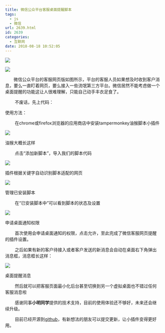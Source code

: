 ```yaml
---
title: 微信公众平台客服桌面提醒脚本
tags:
  - js
  - 微信
url: 2639.html
id: 2639
categories:
  - 互联网
date: 2018-08-18 10:52:05
---
```


![](http://oss.bookshiyi.com/photo/2018/08/mpkf_weixin_notification_1.png-large)

![](http://oss.bookshiyi.com/photo/2018/08/mpkf_weixin_notification_2.png-large)

       微信公众平台的客服网页版如图所示，平台的客服人员如果想及时收到客户消息，要么一直盯着网页，要么接入一些流氓第三方平台。微信居然不能考虑做一个桌面提醒的功能这让人很难理解，只能自己动手丰衣足食了。

        不废话，先上代码：

使用方法：

        在chrome或firefox浏览器的应用商店中安装tampermonkey油猴脚本小插件

![](http://oss.bookshiyi.com/photo/2018/08/tampermonkey_chrome_1.png)

油猴大概长这样

        点击“添加新脚本”，导入我们的脚本代码

![](http://oss.bookshiyi.com/photo/2018/08/tampermonkey_chrome_2.png-large)

插件根据关键字自动识别脚本适配的网页

![](http://oss.bookshiyi.com/photo/2018/08/tampermonkey_chrome_3.png)

管理已安装脚本

        在“已安装脚本中”可以看到脚本的状态及设置

![](http://oss.bookshiyi.com/photo/2018/08/mpkf_weixin_notification_3.png)

申请桌面通知权限

        首次使用会申请桌面通知的权限，点击允许，至此完成了微信客服网页提醒的插件设置。

        之后如果有新的客户待接入或者客户发送的新消息会自动在桌面右下角弹出消息框，消息框长这样：

![](http://oss.bookshiyi.com/photo/2018/08/mpkf_weixin_notification_4.png)

桌面提醒消息

        然后就可以把客服页面最小化后台甚至切换到另一个虚拟桌面也不错过任何客服消息啦

        感谢同事**小明同学**提供的技术支持，目前的使用体验还不够好，未来还会继续升级。

        目前已经开源到[github](https://github.com/bookshiyi/https://github.com/bookshiyi/mpkf_weixin_notificationn)，有新想法的朋友可以提交更新，让小插件变得更好用。